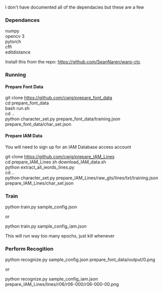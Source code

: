 I don't have documented all of the dependacies but these are a few

### Dependances

numpy  
opencv 3  
pytorch  
cffi  
editdistance

Install this from the repo:
https://github.com/SeanNaren/warp-ctc


### Running

#### Prepare Font Data

git clone https://github.com/cwig/prepare_font_data  
cd prepare_font_data  
bash run.sh  
cd ..  
python character_set.py prepare_font_data/training.json prepare_font_data/char_set.json

#### Prepare IAM Data

You will need to sign up for an IAM Database access account

git clone https://github.com/cwig/prepare_IAM_Lines   
cd prepare_IAM_Lines
sh download_IAM_data.sh  
python extract_all_words_lines.py  
cd ..  
python character_set.py prepare_IAM_Lines/raw_gts/lines/txt/training.json prepare_IAM_Lines/char_set.json  

### Train

python train.py sample_config.json

or 

python train.py sample_config_iam.json

This will run way too many epochs, just kill whenever

### Perform Recogition

python recognize.py sample_config.json prepare_font_data/output/0.png

or 

python recognize.py sample_config_iam.json prepare_IAM_Lines/lines/r06/r06-000/r06-000-00.png
